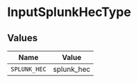 # InputSplunkHecType


## Values

| Name         | Value        |
| ------------ | ------------ |
| `SPLUNK_HEC` | splunk_hec   |
